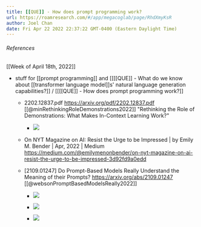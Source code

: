```yaml
---
title: [[QUE]] - How does prompt programming work?
url: https://roamresearch.com/#/app/megacoglab/page/RhdXmyKsR
author: Joel Chan
date: Fri Apr 22 2022 22:37:22 GMT-0400 (Eastern Daylight Time)
---
```




###### References

[[Week of April 18th, 2022]]

- stuff for [[prompt programming]] and [[[[QUE]] - What do we know about [[transformer language model]]s' natural language generation capabilities?]] / [[[[QUE]] - How does prompt programming work?]]

    - 2202.12837.pdf https://arxiv.org/pdf/2202.12837.pdf [[@minRethinkingRoleDemonstrations2022]] "Rethinking the Role of Demonstrations: What Makes In-Context Learning Work?"

        - ![](https://firebasestorage.googleapis.com/v0/b/firescript-577a2.appspot.com/o/imgs%2Fapp%2Fmegacoglab%2F37qNnSXsBv.png?alt=media&token=eed68472-972b-43ac-9e10-9db60243ed85)

    - On NYT Magazine on AI: Resist the Urge to be Impressed | by Emily M. Bender | Apr, 2022 | Medium https://medium.com/@emilymenonbender/on-nyt-magazine-on-ai-resist-the-urge-to-be-impressed-3d92fd9a0edd

    - [2109.01247] Do Prompt-Based Models Really Understand the Meaning of their Prompts? https://arxiv.org/abs/2109.01247 [[@websonPromptBasedModelsReally2022]]

        - ![](https://firebasestorage.googleapis.com/v0/b/firescript-577a2.appspot.com/o/imgs%2Fapp%2Fmegacoglab%2Fmsmqa2vW92.png?alt=media&token=78f5688d-cbf2-414f-8d29-ead07b6272c3)

        - ![](https://firebasestorage.googleapis.com/v0/b/firescript-577a2.appspot.com/o/imgs%2Fapp%2Fmegacoglab%2F9oJLhdQG2V.png?alt=media&token=7c3a6a97-0b06-480f-823b-85cc000fc1ff)

        - ![](https://firebasestorage.googleapis.com/v0/b/firescript-577a2.appspot.com/o/imgs%2Fapp%2Fmegacoglab%2FbAfnWeS-gk.png?alt=media&token=a950f21a-7775-43a0-9919-5eff6156f7b8)
